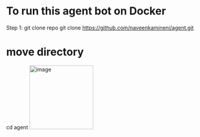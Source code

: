 # To run this agent bot on Docker
Step 1: git clone repo
git clone https://github.com/naveenkamineni/agent.git
# move directory
cd agent
<img width="170" alt="image" src="https://github.com/user-attachments/assets/7fabacba-5d0d-4e1f-a284-176e73130689" />

